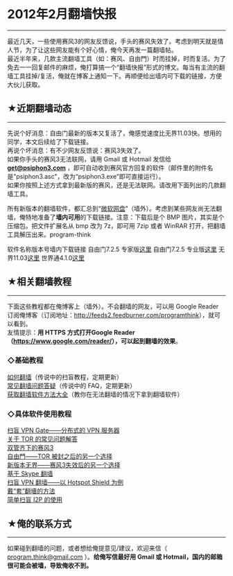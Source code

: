 # 2012年2月翻墙快报 

-----

 最近几天，一些使用赛风3的网友反馈说，手头的赛风失效了。考虑到明天就是情人节，为了让这些网友能有个好心情，俺今天再发一篇翻墙帖。  
 最近半年来，几款主流翻墙工具（如：赛风、自由門）时而挂掉，时而复活。为了免去一一回复邮件的麻烦，俺打算搞一个“翻墙快报”形式的博文。每当有主流的翻墙工具挂掉/复活，俺就在博客上通知一下。再顺便给出墙内可下载的链接，方便大伙儿获取。  
   
   
 ## ★近期翻墙动态
-------

  
 先说个好消息：自由门最新的版本又复活了，俺感觉速度比无界11.03快。想用的同学，本文后续给了下载链接。  
 再说个坏消息：有不少网友反馈说：赛风3失效了。  
 如果你手头的赛风3无法联网，请用 Gmail 或 Hotmail 发信给 **get@psiphon3.com** ，即可自动收到赛风官方回复的软件（邮件里的附件名是"psiphon3.asc"，改为“psiphon3.exe”即可直接运行）。  
 如果你按照上述方式拿到最新版的赛风，还是无法联网。请改用下面列出的几款翻墙工具。  
   
 所有新版本的翻墙软件，都汇总到“[微软网盘](https://onedrive.live.com/?id=F5B0090663FEEADA!730)”（墙外）。考虑到某些网友尚无法翻墙，俺特地准备了**墙内可用**的下载链接。注意：下载后是个 BMP 图片，其实是个压缩包。把文件扩展名从 bmp 改为 7z，即可用 7zip 或者 WinRAR 打开，把翻墙工具解压出来。program-think  
   
 软件名称版本号墙内下载链接 自由门7.2.5 专家版[这里](http://blob-s-docs.googlegroups.com/docs/OgAAALR_zfQ9hGCeGlWTDsmHg7OdiNzlkaKvsWmnQJraelWuKuD2oci2RyFxpgS6zfmTzeHsUkYzm7BuvPW2zu_E4FsA15jOjERWj4cH3YmS_Z8K0rjyksa5v4ZJ) 自由门7.2.5 专业版[这里](http://blob-s-docs.googlegroups.com/docs/OgAAAK8NlgSyOCZlpiY2mqP33TrgHFyqkM2nNIjWkzrw-Aio-om7RnOxzLtGSyCtG3ByjoOTfw1Xlmcg-OeJF-v6PM4A15jOjCoGUs92HDVEnVNutFtaeLsoKvSQ) 无界11.03[这里](http://blob-s-docs.googlegroups.com/docs/OgAAADUiyZO61i6mtrjxagGbJRMIrmg4PkwHQp64y9OEX5hIbK9UlZe1TxmDn9eoO_39afX5flO86Tj5DGTkDf68TfAA15jOjABVOHB4SnZwpt8uAK-7QnqpTSsy) 世界通4.1.0[这里](http://img610.ph.126.net/jimNYb8Ngf6SHxl1RIHlsA==/1949777163676558355.bmp)   
   
 ## ★相关翻墙教程
-------

  
 下面这些教程都在俺博客上（墙外）。不会翻墙的网友，可以用 Google Reader 订阅俺博客（订阅地址：<http://feeds2.feedburner.com/programthink>），就可以看到。  
 友情提示：**用 HTTPS 方式打开Google Reader（<https://www.google.com/reader/>），可以起到翻墙的效果**。  
   
 ### ◇基础教程

  
 [如何翻墙](https://program-think.blogspot.com/2009/05/how-to-break-through-gfw.html)（传说中的扫盲教程，定期更新）  
 [常见翻墙问题答疑](https://program-think.blogspot.com/2011/09/gfw-faq.html)（传说中的 FAQ，定期更新）  
 [获取翻墙软件方法大全](https://program-think.blogspot.com/2011/03/how-to-get-gfw-tools.html)（教你在无法翻墙的情况下拿到翻墙软件）  
   
 ### ◇具体软件使用教程

  
 [扫盲 VPN Gate——分布式的 VPN 服务器](https://program-think.blogspot.com/2013/04/gfw-vpngate.html)  
 [关于 TOR 的常见问题解答](https://program-think.blogspot.com/2013/11/tor-faq.html)  
 [双管齐下的赛风3](https://program-think.blogspot.com/2011/10/gfw-psiphon.html)  
 [自由門——TOR 被封之后的另一个选择](https://program-think.blogspot.com/2010/03/choose-free-gate.html)  
 [新版本无界——赛风3失效后的另一个选择](https://program-think.blogspot.com/2011/12/gfw-wujie.html)  
 [基于 Skype 翻墙](https://program-think.blogspot.com/2011/05/through-gfw-with-skype.html)  
 [扫盲 VPN 翻墙——以 Hotspot Shield 为例](https://program-think.blogspot.com/2011/09/gfw-vpn-hotspot-shield.html)  
 [戴“套”翻墻的方法](https://program-think.blogspot.com/2009/09/break-through-gfw-with-tor.html)  
 [简单扫盲 I2P 的使用](https://program-think.blogspot.com/2012/06/gfw-i2p.html)  
   
   
 ## ★俺的联系方式
-------

  
 如果碰到翻墙的问题，或者想给俺提意见/建议，欢迎来信（ program.think@gmail.com ）。**给俺写信最好用 Gmail 或 Hotmail，国内的邮箱很可能会被墙，导致俺收不到。** 
